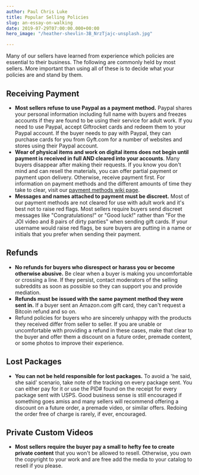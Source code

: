 ```yaml
---
author: Paul Chris Luke
title: Popular Selling Policies
slug: an-essay-on-walking
date: 2019-07-29T07:00:00.000+00:00
hero_image: "/heather-shevlin-3B_NrzTjajc-unsplash.jpg"

---
```

Many of our sellers have learned from experience which policies are essential to their business. The following are commonly held by most sellers. More important than using all of these is to decide what your policies are and stand by them.

## Receiving Payment

* **Most sellers refuse to use Paypal as a payment method.** Paypal shares your personal information including full name with buyers and freezes accounts if they are found to be using their service for adult work. If you need to use Paypal, accept Giftrocket cards and redeem them to your Paypal account. If the buyer needs to pay with Paypal, they can purchase cards for you from Gyft.com for a number of websites and stores using their Paypal account.
* **Wear of physical items and work on digital items does not begin until payment is received in full AND cleared into your accounts**. Many buyers disappear after making their requests. If you know you don't mind and can resell the materials, you can offer partial payment or payment upon delivery. Otherwise, receive payment first. For information on payment methods and the different amounts of time they take to clear, visit our [payment methods wiki page](https://old.reddit.com/r/sellercirclestage/w/paymentmethods).
* **Messages and names attached to payment must be discreet.** Most of our payment methods are not cleared for use with adult work and it's best not to raise red flags. Most sellers require buyers send discreet messages like "Congratulations!" or "Good luck!" rather than "For the JOI video and 8 pairs of dirty panties" when sending gift cards. If your username would raise red flags, be sure buyers are putting in a name or initials that you prefer when sending their payment.

## Refunds

* **No refunds for buyers who disrespect or harass you or become otherwise abusive.** Be clear when a buyer is making you uncomfortable or crossing a line. If they persist, contact moderators of the selling subreddits as soon as possible so they can support you and provide mediation.
* **Refunds must be issued with the same payment method they were sent in.** If a buyer sent an Amazon.com gift card, they can't request a Bitcoin refund and so on.
* Refund policies for buyers who are sincerely unhappy with the products they received differ from seller to seller. If you are unable or uncomfortable with providing a refund in these cases, make that clear to the buyer and offer them a discount on a future order, premade content, or some photos to improve their experience.

## Lost Packages

* **You can not be held responsible for lost packages.** To avoid a 'he said, she said' scenario, take note of the tracking on every package sent. You can either pay for it or use the PID# found on the receipt for every package sent with USPS. Good business sense is still encouraged if something goes amiss and many sellers will recommend offering a discount on a future order, a premade video, or similar offers. Redoing the order free of charge is rarely, if ever, encouraged.

## Private Custom Videos

* **Most sellers require the buyer pay a small to hefty fee to create private content** that you won't be allowed to resell. Otherwise, you own the copyright to your work and are free add the media to your catalog to resell if you please.